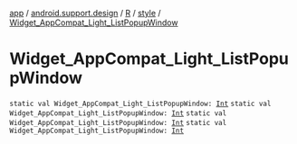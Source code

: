 [app](../../../index.md) / [android.support.design](../../index.md) / [R](../index.md) / [style](index.md) / [Widget_AppCompat_Light_ListPopupWindow](.)

# Widget_AppCompat_Light_ListPopupWindow

`static val Widget_AppCompat_Light_ListPopupWindow: `[`Int`](https://kotlinlang.org/api/latest/jvm/stdlib/kotlin/-int/index.html)
`static val Widget_AppCompat_Light_ListPopupWindow: `[`Int`](https://kotlinlang.org/api/latest/jvm/stdlib/kotlin/-int/index.html)
`static val Widget_AppCompat_Light_ListPopupWindow: `[`Int`](https://kotlinlang.org/api/latest/jvm/stdlib/kotlin/-int/index.html)
`static val Widget_AppCompat_Light_ListPopupWindow: `[`Int`](https://kotlinlang.org/api/latest/jvm/stdlib/kotlin/-int/index.html)